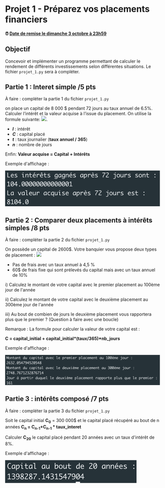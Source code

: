 # Projet 1 - Préparez vos placements financiers

<!--- Changer la date de remise en modifiant le URL--->
#### :alarm_clock: [Date de remise le dimanche 3 octobre à 23h59](https://www.timeanddate.com/countdown/generic?iso=20200928T2359&p0=165&msg=Remise&font=cursive&csz=1#)

## Objectif
Concevoir et implémenter un programme permettant de calculer le rendement de différents investissements selon différentes situations. Le fichier `projet_1.py` sera à compléter.

## Partie 1 : Interet simple /5 pts
À faire : compléter la partie 1 du fichier `projet_1.py` 

on place un capital de 8 000 $ pendant 72 jours au taux annuel de 6.5%. Calculer l’intérêt et la valeur acquise à l’issue du placement. On utilise la formule suivante:
<img src="https://render.githubusercontent.com/render/math?math=I=Ctn">.

- ***I*** : intérêt
- ***C*** : capital placé
- ***t*** : taux journalier (**taux annuel / 365**)
- ***n*** : nombre de jours

Enfin:  **Valeur acquise = Capital + Intérêts**


Exemple d'affichage : 

![Formules de section](data/affichage_partie1.png)

## Partie 2 :  Comparer deux placements à intérêts simples /8 pts
À faire : compléter la partie 2 du fichier `projet_1.py`

On possède un capital de 2600$. Votre banquier vous propose deux types de placement :
<img src="https://render.githubusercontent.com/render/math?math=I=Ctn">

- Pas de frais avec un taux annuel à 4,5 %
- 60$ de frais fixe qui sont prélevés du capital mais avec un taux annuel de 10%

i) Calculez le montant de votre capital avec le premier placement au 100ème jour de l'année

ii) Calculez le montant de votre capital avec le deuxième placement au 300ème jour de l'année 

iii) Au bout de combien de jours le deuxième placement vous rapportera plus que le premier ? (Question à faire avec une boucle)

Remarque : La formule pour calculer la valeur de votre capital est :

<strong>C = capital_initial + capital_initial*(taux/365)*nb_jours</strong>


Exemple d'affichage : 

![Formules de section](data/affichage_partie2.png)



## Partie 3 :  intérêts composé /7 pts
À faire : compléter la partie 3 du fichier `projet_1.py`

Soit le capital initial **C<sub>0</sub>** = 300 000$ et le capital placé récupéré au bout de n années <strong>C<sub>n</sub> = C<sub>n-1</sub>+C<sub>n-1</sub> * taux_interet</strong>

Calculer  **C<sub>20</sub>** le capital placé pendant 20 années avec un taux d'intérêt de 8%.


Exemple d'affichage : 

![Formules de section](data/affichage_partie3.png)


